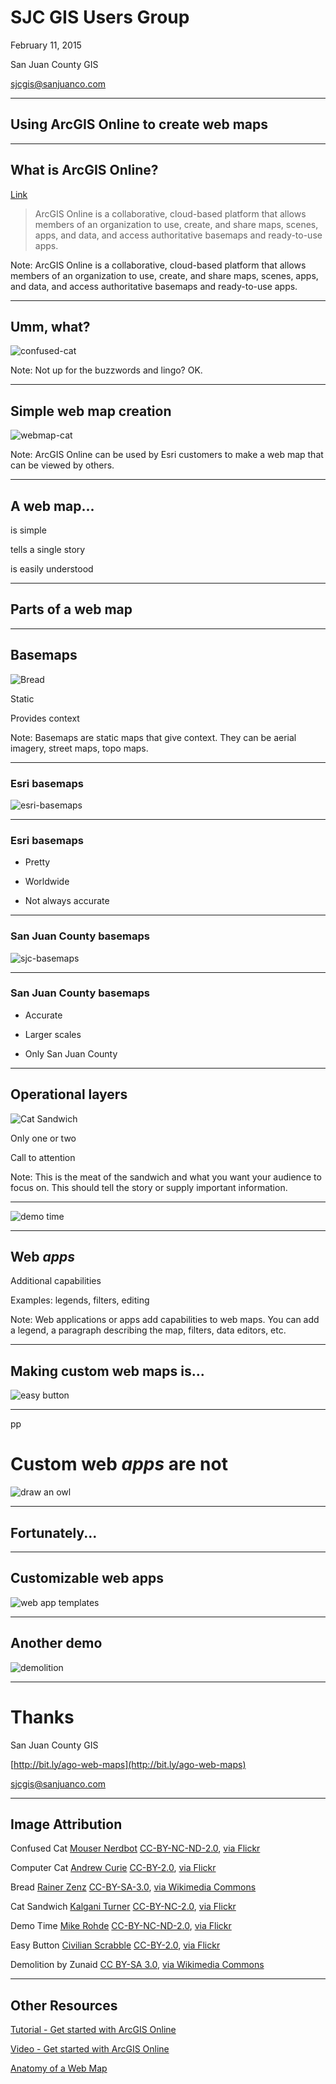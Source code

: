 # SJC GIS Users Group
February 11, 2015

San Juan County GIS

sjcgis@sanjuanco.com

---

## Using ArcGIS Online to create web maps

---

## What is ArcGIS Online?

[Link](http://doc.arcgis.com/en/arcgis-online/reference/faq.htm#anchor1)

> ArcGIS Online is a collaborative, cloud-based platform that allows members of an organization to use, create, and share maps, scenes, apps, and data, and access authoritative basemaps and ready-to-use apps. 


Note: ArcGIS Online is a collaborative, cloud-based platform that allows members of an organization to use, create, and share maps, scenes, apps, and data, and access authoritative basemaps and ready-to-use apps. 

---

## Umm, what?

![confused-cat](images/confused-cat.jpg)

Note: Not up for the buzzwords and lingo? OK. 

---

## Simple web map creation

![webmap-cat](images/webmap-cat.jpg)

Note: ArcGIS Online can be used by Esri customers to make a web map that can be viewed by others.

---

## A web map...

is simple

tells a single story

is easily understood

---

## Parts of a web map

---

## Basemaps

![Bread](images/256px-Kommissbrot.jpg)

Static

Provides context

Note: Basemaps are static maps that give context. They can be aerial imagery, street maps, topo maps.

---

### Esri basemaps

![esri-basemaps](images/esri-basemaps.png)

---

### Esri basemaps

 + Pretty

 + Worldwide

 - Not always accurate

---

### San Juan County basemaps

![sjc-basemaps](images/sjc-basemaps.png)

---

### San Juan County basemaps

 + Accurate

 + Larger scales

 - Only San Juan County

---

## Operational layers

![Cat Sandwich](images/cat-sandwich.jpg)

Only one or two

Call to attention

Note: This is the meat of the sandwich and what you want your audience to focus on. This should tell the story or supply important information.

---

![demo time](images/demo-time.png)

---

## Web *apps*

Additional capabilities

Examples: legends, filters, editing

Note: Web applications or apps add capabilities to web maps. You can add a legend, a paragraph describing the map, filters, data editors, etc.

---

## Making custom web maps is...

![easy button](images/easy-button.jpg)

---
pp
# Custom web *apps* are not

![draw an owl](images/draw-an-owl.jpg)

---

## Fortunately...

---

## Customizable web apps

![web app templates](images/web-app-templates.png)

---

## Another demo

![demolition](images/demolition.gif)

---

# Thanks
San Juan County GIS

[http://bit.ly/ago-web-maps](http://bit.ly/ago-web-maps)

sjcgis@sanjuanco.com

---

## Image Attribution

Confused Cat [Mouser Nerdbot](https://www.flickr.com/photos/mouser-nerdbot) [CC-BY-NC-ND-2.0](https://creativecommons.org/licenses/by-nc-nd/2.0/), [via Flickr](https://www.flickr.com/photos/mouser-nerdbot/3177886037/)

Computer Cat [Andrew Curie](https://www.flickr.com/photos/andrewcurrie/) [CC-BY-2.0](https://creativecommons.org/licenses/by/2.0/), [via Flickr](https://www.flickr.com/photos/andrewcurrie/3093640036/)

Bread [Rainer Zenz](//de.wikipedia.org/wiki/User:Rainer_Zenz) [CC-BY-SA-3.0](http://creativecommons.org/licenses/by-sa/3.0/), [via Wikimedia Commons](http://commons.wikimedia.org/wiki/File%3AKommissbrot.jpg)

Cat Sandwich [Kalgani Turner](http://www.flickr.com/photos/kaioshin) [CC-BY-NC-2.0](https://creativecommons.org/licenses/by-nc/2.0/), [via Flickr](http://www.flickr.com/photos/kaioshin/4469404252/)

Demo Time [Mike Rohde](https://www.flickr.com/photos/rohdesign/) [CC-BY-NC-ND-2.0](https://creativecommons.org/licenses/by-nc-nd/2.0/), [via Flickr](https://www.flickr.com/photos/rohdesign/3521269974/)

Easy Button [Civilian Scrabble](https://www.flickr.com/photos/nmcmanus/) [CC-BY-2.0](https://creativecommons.org/licenses/by/2.0/), [via Flickr](https://www.flickr.com/photos/nmcmanus/338391435/)

Demolition by Zunaid [CC BY-SA 3.0](http://creativecommons.org/licenses/by-sa/3.0), [via Wikimedia Commons](http://commons.wikimedia.org/wiki/File%3AAthlone_cooling_towers_demolition_2010-08-22.gif)

---

## Other Resources

[Tutorial - Get started with ArcGIS Online](http://learn.arcgis.com/en/projects/get-started-with-arcgis-online/)

[Video - Get started with ArcGIS Online](http://video.arcgis.com/watch/3958/get-started-with-arcgis-online)

[Anatomy of a Web Map](http://maptime.io/anatomy-of-a-web-map/)



